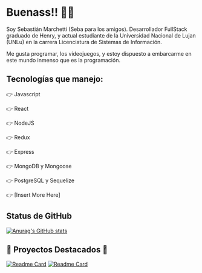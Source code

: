 # Buenass!! 👋👋

Soy Sebastián Marchetti (Seba para los amigos). Desarrollador FullStack graduado de Henry, y actual estudiante de la Universidad Nacional de Lujan (UNLu) en la carrera Licenciatura de Sistemas de Información. 

Me gusta programar, los videojuegos, y estoy dispuesto a embarcarme en este mundo inmenso que es la programación. 

## Tecnologías que manejo:

👉 Javascript

👉 React

👉 NodeJS

👉 Redux

👉 Express

👉 MongoDB y Mongoose

👉 PostgreSQL y Sequelize

👉 [Insert More Here]

## Status de GitHub

[![Anurag's GitHub stats](https://github-readme-stats.vercel.app/api?username=SebasUNLu)](https://github.com/anuraghazra/github-readme-stats)

## 🚀 Proyectos Destacados 🚀

[![Readme Card](https://github-readme-stats.vercel.app/api/pin/?username=SebasUNLu&repo=PI-Countries-main)](https://github.com/SebasUNLu/PI-Countries-main)
[![Readme Card](https://github-readme-stats.vercel.app/api/pin/?username=SebasUNLu&repo=HenryShop)](https://github.com/SebasUNLu/HenryShop)

